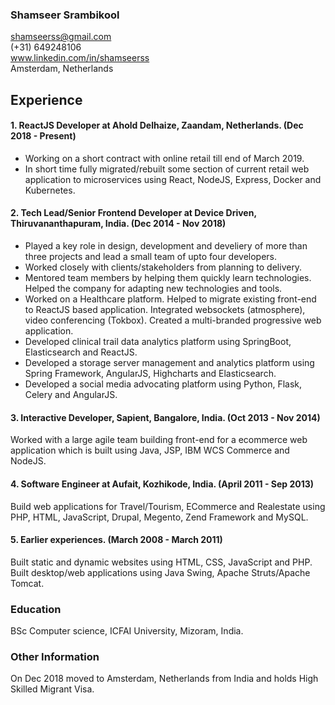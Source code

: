 ### Shamseer Srambikool
shamseerss@gmail.com  
(+31) 649248106  
www.linkedin.com/in/shamseerss  
Amsterdam, Netherlands

## Experience

#### 1. ReactJS Developer at Ahold Delhaize, Zaandam, Netherlands. (Dec 2018 - Present)

* Working on a short contract with online retail till end of March 2019.
* In short time fully migrated/rebuilt some section of current retail web application to microservices using React, NodeJS, Express, Docker and Kubernetes.

#### 2. Tech Lead/Senior Frontend Developer at Device Driven, Thiruvananthapuram, India. (Dec 2014 - Nov 2018)

* Played a key role in design, development and develiery of more than three projects and lead a small team of upto four developers.
* Worked closely with clients/stakeholders from planning to delivery.
* Mentored team members by helping them quickly learn technologies. Helped the company for adapting new technologies and tools.
* Worked on a Healthcare platform. Helped to migrate existing front-end to ReactJS based application. Integrated websockets (atmosphere), video conferencing (Tokbox). Created a multi-branded progressive web application.
* Developed clinical trail data analytics platform using SpringBoot, Elasticsearch and ReactJS.
* Developed a storage server management and analytics platform using Spring Framework, AngularJS, Highcharts and Elasticsearch.
* Developed a social media advocating platform using Python, Flask, Celery and AngularJS.

#### 3. Interactive Developer, Sapient, Bangalore, India. (Oct 2013 - Nov 2014)

Worked with a large agile team building front-end for a ecommerce web application which is built using Java, JSP, IBM WCS Commerce and NodeJS.

#### 4. Software Engineer at Aufait, Kozhikode, India. (April 2011 - Sep 2013)

Build web applications for Travel/Tourism, ECommerce and Realestate using PHP, HTML, JavaScript, Drupal, Megento, Zend Framework and MySQL.

#### 5. Earlier experiences. (March 2008 - March 2011)
Built static and dynamic websites using HTML, CSS, JavaScript and PHP. Built desktop/web applications using Java Swing, Apache Struts/Apache Tomcat.

### Education
BSc Computer science, ICFAI University, Mizoram, India.

### Other Information
On Dec 2018 moved to Amsterdam, Netherlands from India and holds High Skilled Migrant Visa. 
